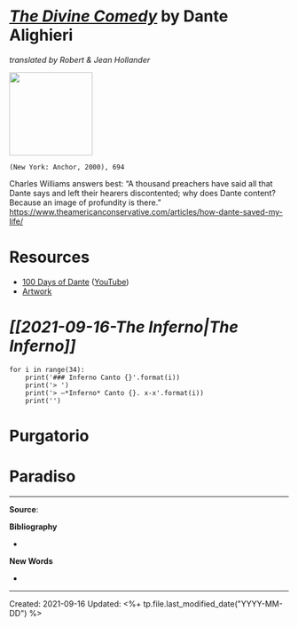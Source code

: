 
# [*The Divine Comedy*](https://www.amazon.com/Inferno-Dante/dp/0385496982) by Dante Alighieri 
*translated by Robert & Jean Hollander*

<img src="" width=150>

`(New York: Anchor, 2000), 694`

Charles Williams answers best: “A thousand preachers have said all that Dante says and left their hearers discontented; why does Dante content? Because an image of profundity is there.”
https://www.theamericanconservative.com/articles/how-dante-saved-my-life/


# Resources
- [100 Days of Dante](https://100daysofdante.com/) ([YouTube](https://youtu.be/GlIJfHAse3g))
- [Artwork](https://divinecomedy.digital/#/eng/viz)

# *[[2021-09-16-The Inferno|The Inferno]]*




```jupyter
for i in range(34):
	print('### Inferno Canto {}'.format(i))
	print('> ')
	print('> –*Inferno* Canto {}. x-x'.format(i))
	print('')
```


# Purgatorio

# Paradiso
--- 
**Source**: 

**Bibliography**

- 

**New Words**

- 

---
Created: 2021-09-16
Updated: <%+ tp.file.last_modified_date("YYYY-MM-DD") %>

